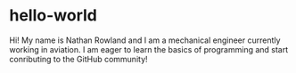 # hello-world

Hi! My name is Nathan Rowland and I am a mechanical engineer currently working in aviation. I am eager to learn the basics of programming and start conributing to the GitHub community!
